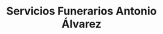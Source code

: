 ---
title: "Servicios Funerarios Antonio Álvarez"
url: /avila/servicios-funerarios-antonio-alvarez/
shop: Bestattungen
---